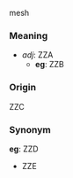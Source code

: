 mesh
### Meaning
+ _adj_: ZZA
    + __eg__: ZZB

### Origin

ZZC

### Synonym

__eg__: ZZD

+ ZZE


